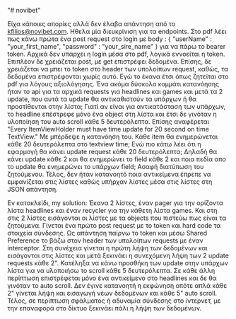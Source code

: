 "# novibet" 


Είχα κάποιες απορίες αλλά δεν έλαβα απάντηση από το kfilios@novibet.com.
Ηθελα μία διευκρίνιση για τα endpoints. Στο pdf λέει πως κάνω πρώτα ένα post request στο login με body :
{
"userName" : "your_first_name",
    "password" : "your_sire_name"
}
για να πάρω το bearer token.
Αρχικά δεν υπάρχει η login μέσα στο pdf, λογικά εννοείται η token. Επιπλέον δε χρειάζεται post, με get
επιστρέφει δεδομένα. Επίσης, δε χρειάζεται να μπει το token στο header των υπολοίπων request, καθώς, τα δεδομένα επιστρέφονται χωρίς αυτό.
Εγώ το έκανα έτσι όπως ζητείται στο pdf για λόγους αξιολόγησης.
Ένα ακόμα δύσκολο κομμάτι κατανόησης ήταν το api για τα αρχικά requests για headlines και games και μετά τα 2 update,
που αυτά τα update θα αντικαθιστούν τα υπάρχων ή θα προστίθενται στην λίστα; Γιατί αν είναι για αντικατάσταση των υπάρχων,
το headline επέστρεφε μόνο ένα object στη λίστα και έτσι δε γινόταν η υλοποίηση του auto scroll κάθε 5 δευτερόλεπτα.
Επίσης αναφέρεται "Every ItemViewHolder must have time update for 20 second on time TextView."
Με μπέρδεψε η κατανόηση του. Κάθε item θα ενημερώνεται κάθε 20 δευτερόλεπτα στο textview time; Ενώ πιο κάτω λέει ότι η
εφαρμογή θα κάνει update request κάθε 20 δευτερόλεπτα; Δηλαδή θα κάνει update κάθε 2 και θα ενημερώνει το field κάθε 2 και ποια πεδία απο το update θα ενημερώνει
το υπάρχων field; Ασαφή διατύπωση του ζητούμενου.
Τέλος, δεν ήταν κατανοητό ποια αντικείμενα έπρεπε να εμφανίζεται στις λίστες καθώς υπήρχαν λίστες μέσα στις λίστες στη JSON απάντηση.

Εν κατακλείδι, my solution:
Έκανα 2 λίστες, έναν pager για την ορίζοντα λίστα headlines και έναν recycler για την κάθετη λίστα games. Και στη στις 2 λίστες εισάγονται οι λίστες με τα objects που πιστεύω πως είναι τα ζητούμενα.
Γίνεται ένα πρώτο post request με το token και hard code τα στοιχεία σύνδεσης. Ως απάντηση παίρνω το token και μέσω Shared Preference το βάζω στον header των υπολοίπων requests με έναν interceptor.
Στη συνέχεια γίνεται η πρώτη λήψη των δεδομένων και εισάγονται στις λίστες και μετά ξεκινάει η συνεχόμενη λήψη των 2 update requests κάθε 2".
Κατέληξα να κάνω προσθήκη των update στην υπάρχων λίστα για να υλοποιήσω το scroll κάθε 5 δευτερόλεπτα. Σε κάθε άλλη περίπτωση επιστρέφεται μόνο ένα αντικείμενο στο headlines και δε θα γινόταν το auto scroll.
Δεν έγινε κατανοητή η εκφώνηση οπότε απλά κάθε 2" γίνεται λήψη και εισαγωγή νέων δεδομένων και κάθε 5" auto scroll.
Τέλος, σε περίπτωση σφάλματος ή αδυναμία σύνδεσης στο ίντερνετ, με την επαναφορά στο δίκτυο ξεκινάει πάλι η λήψη των δεδομένων.